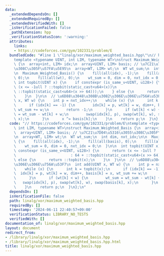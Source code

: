 ```yaml
---
data:
  _extendedDependsOn: []
  _extendedRequiredBy: []
  _extendedVerifiedWith: []
  _isVerificationFailed: false
  _pathExtension: hpp
  _verificationStatusIcon: ':warning:'
  attributes:
    links:
    - https://codeforces.com/gym/102331/problem/E
  bundledCode: "#line 1 \"linalg/xor/maximum_weighted_basis.hpp\"\n// https://codeforces.com/gym/102331/problem/E\n\
    template <typename UINT, int LIM, typename WT>\nstruct Maximum_Weighted_Basis\
    \ {\n  array<int, LIM> idx;\n  array<UINT, LIM> basis; // \u7C21\u7D04\u5316\u3055\
    \u308C\u305F\u57FA\u5E95\n  array<WT, LIM> wt;\n  WT wt_sum;\n  int dim, nxt_idx;\n\
    \n  Maximum_Weighted_Basis() {\n    fill(all(idx), -1);\n    fill(all(basis),\
    \ 0);\n    fill(all(wt), 0);\n    wt_sum = 0, dim = 0, nxt_idx = 0;\n  }\n\n \
    \ int topbit(UINT x) {\n    if constexpr (is_same_v<UINT, u128>) {\n      return\
    \ (x <= -1ull ? ::topbit(static_cast<u64>(x))\n                         : 64 +\
    \ ::topbit(static_cast<u64>(x >> 64)));\n    } else {\n      return ::topbit(x);\n\
    \    }\n  }\n\n  // \u6D88\u3048\u308B\u3082\u306E\u306E\u756A\u53F7\n  int add(UINT\
    \ x, WT w) {\n    int p = nxt_idx++;\n    while (x) {\n      int k = topbit(x);\n\
    \      if (idx[k] == -1) {\n        idx[k] = p, wt[k] = w, dim++, basis[k] = x,\
    \ wt_sum += w;\n        return -1;\n      }\n      if (wt[k] < w) {\n        wt_sum\
    \ = wt_sum - wt[k] + w;\n        swap(idx[k], p), swap(wt[k], w), swap(basis[k],\
    \ x);\n      }\n      x ^= basis[k];\n    }\n    return p;\n  }\n};\n"
  code: "// https://codeforces.com/gym/102331/problem/E\ntemplate <typename UINT,\
    \ int LIM, typename WT>\nstruct Maximum_Weighted_Basis {\n  array<int, LIM> idx;\n\
    \  array<UINT, LIM> basis; // \u7C21\u7D04\u5316\u3055\u308C\u305F\u57FA\u5E95\
    \n  array<WT, LIM> wt;\n  WT wt_sum;\n  int dim, nxt_idx;\n\n  Maximum_Weighted_Basis()\
    \ {\n    fill(all(idx), -1);\n    fill(all(basis), 0);\n    fill(all(wt), 0);\n\
    \    wt_sum = 0, dim = 0, nxt_idx = 0;\n  }\n\n  int topbit(UINT x) {\n    if\
    \ constexpr (is_same_v<UINT, u128>) {\n      return (x <= -1ull ? ::topbit(static_cast<u64>(x))\n\
    \                         : 64 + ::topbit(static_cast<u64>(x >> 64)));\n    }\
    \ else {\n      return ::topbit(x);\n    }\n  }\n\n  // \u6D88\u3048\u308B\u3082\
    \u306E\u306E\u756A\u53F7\n  int add(UINT x, WT w) {\n    int p = nxt_idx++;\n\
    \    while (x) {\n      int k = topbit(x);\n      if (idx[k] == -1) {\n      \
    \  idx[k] = p, wt[k] = w, dim++, basis[k] = x, wt_sum += w;\n        return -1;\n\
    \      }\n      if (wt[k] < w) {\n        wt_sum = wt_sum - wt[k] + w;\n     \
    \   swap(idx[k], p), swap(wt[k], w), swap(basis[k], x);\n      }\n      x ^= basis[k];\n\
    \    }\n    return p;\n  }\n};\n"
  dependsOn: []
  isVerificationFile: false
  path: linalg/xor/maximum_weighted_basis.hpp
  requiredBy: []
  timestamp: '2024-06-11 22:40:57+09:00'
  verificationStatus: LIBRARY_NO_TESTS
  verifiedWith: []
documentation_of: linalg/xor/maximum_weighted_basis.hpp
layout: document
redirect_from:
- /library/linalg/xor/maximum_weighted_basis.hpp
- /library/linalg/xor/maximum_weighted_basis.hpp.html
title: linalg/xor/maximum_weighted_basis.hpp
---
```

